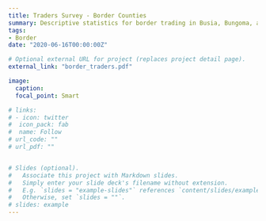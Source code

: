 ```yaml
---
title: Traders Survey - Border Counties
summary: Descriptive statistics for border trading in Busia, Bungoma, and Kakamega Counties.
tags:
- Border
date: "2020-06-16T00:00:00Z"

# Optional external URL for project (replaces project detail page).
external_link: "border_traders.pdf"

image:
  caption: 
  focal_point: Smart

# links:
# - icon: twitter
#  icon_pack: fab
#  name: Follow
# url_code: ""
# url_pdf: ""


# Slides (optional).
#   Associate this project with Markdown slides.
#   Simply enter your slide deck's filename without extension.
#   E.g. `slides = "example-slides"` references `content/slides/example-slides.md`.
#   Otherwise, set `slides = ""`.
# slides: example
---
```


